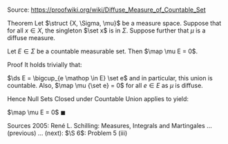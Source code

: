# 

Source: https://proofwiki.org/wiki/Diffuse_Measure_of_Countable_Set

Theorem
Let $\struct {X, \Sigma, \mu}$ be a measure space.
Suppose that for all $x \in X$, the singleton $\set x$ is in $\Sigma$.
Suppose further that $\mu$ is a diffuse measure.

Let $E \in \Sigma$ be a countable measurable set.
Then $\map \mu E = 0$.


Proof
It holds trivially that:

$\ds E = \bigcup_{e \mathop \in E} \set e$
and in particular, this union is countable.
Also, $\map \mu {\set e} = 0$ for all $e \in E$ as $\mu$ is diffuse.

Hence Null Sets Closed under Countable Union applies to yield:

$\map \mu E = 0$
$\blacksquare$


Sources
2005: René L. Schilling: Measures, Integrals and Martingales ... (previous) ... (next): $\S 6$: Problem $5 \ \text{(iii)}$




